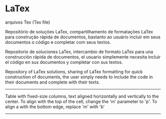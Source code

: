 # LaTex
arquivos Tex (Tex file)

Repositório de soluções LaTex, compartilhamento de formatações  LaTex para construção rápida de documentos, bastanto ao usuário incluir em seus documentos o código e completar com seus textos.

Repositorio de soluciones LaTex, intercambio de formato LaTex para una construcción rápida de documentos, el usuario simplemente necesita incluir el código en sus documentos y completar con sus textos.

Repository of LaTex solutions, sharing of LaTex formatting for quick construction of documents, the user simply needs to include the code in their documents and complete with their texts.

***************************************************************************************
Table with fixed-size columns, text aligned horizontally and vertically to the center.
To align with the top of the cell, change the 'm' parameter to 'p'.
To align a with the bottom edge, replace 'm' with 'b'
***************************************************************************************
